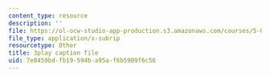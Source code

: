 ```yaml
---
content_type: resource
description: ''
file: https://ol-ocw-studio-app-production.s3.amazonaws.com/courses/5-08j-biological-chemistry-ii-spring-2016/7e8459bdfb19594ba95af6b5909f6c56_Tl9wrTWiFQY.vtt
file_type: application/x-subrip
resourcetype: Other
title: 3play caption file
uid: 7e8459bd-fb19-594b-a95a-f6b5909f6c56
---
```


